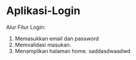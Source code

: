 # Aplikasi-Login

Alur Fitur Login:
1. Memasukkan email dan password
2. Memvalidasi masukan.
3. Menampilkan halaman home.
saddasdwaadwd
